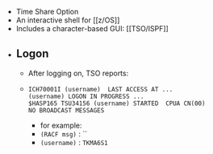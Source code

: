 - Time Share Option
- An interactive shell for [[z/OS]]
- Includes a character-based GUI: [[TSO/ISPF]]
- ## Logon
	- After logging on, TSO reports:
	- ```
	  ICH70001I (username)  LAST ACCESS AT ...
	  (username) LOGON IN PROGRESS ...
	  $HASP165 TSU34156 (username) STARTED  CPUA CN(00)
	  NO BROADCAST MESSAGES
	  
	  ```
		- for example:
		- `(RACF msg)` : ``
		- `(username)` : `TKMA6S1`